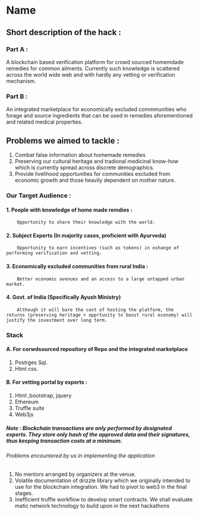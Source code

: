 # Name

## Short description of the hack :
### Part A :
A blockchain based verification platform for crowd sourced homemdade remedies for common ailments. Currently such knowledge is scattered across the world wide web and with hardly any vetting or verification mechanism.
### Part B :
An integrated  marketplace for economically excluded commmunities who forage and source ingredients that can be used in remedies aforementioned and related medical properties.
  

## Problems we aimed to tackle :
1. Combat false information about homemade remedies
2. Preserving our cultural heritage and tradional medicinal know-how which is currently spread across discrete demographics.
3. Provide livelihood opportunities for communities excluded from economic growth and those heavily dependent on mother nature. 

### Our Target Audience :
#### 1. People with knowledge of home made remdies :
        Opportunity to share their knowledge with the world.
#### 2. Subject Experts (In majority cases, proficient with Ayurveda)
        Opportunity to earn incentives (such as tokens) in exhange of performing verification and vetting.
#### 3. Economically excluded communities from rural India : 
        Better economic avenues and an access to a large untapped urban market.
        
#### 4. Govt. of India (Specifically Ayush Ministry)
        Although it will bare the cost of hosting the platform, the returns (preserving heritage + opprtunity to boost rural economy) will justify the investment over long term.
        


### Stack 
#### A. For corwdsourced repository of Repo  and the integrated marketplace
  1. Postrges Sql.
  2. Html css.
#### B. For vetting portal by experts :
 1. Html ,bootstrap, jquery
 2. Ethereum 
 3. Truffle suite 
 4. Web3js 
 
 ##### Note : Blockchain transactions are only performed by designated experts. They store only hash of the approved data and their signatures, thus keeping transaction costs at a minimum.
 
 ###### Problems encountered by us in implementing the application
 1. No mentors arranged by organizers at the venue.
 2. Volatile documentation of drizzle library which we originally intended to use for the blockchain integration. We had to pivot to web3 in the final stages.
 3. Inefficient truffle workflow to develop smart contracts. We shall evaluate matic network technology to build upon in the next hackathons
 
